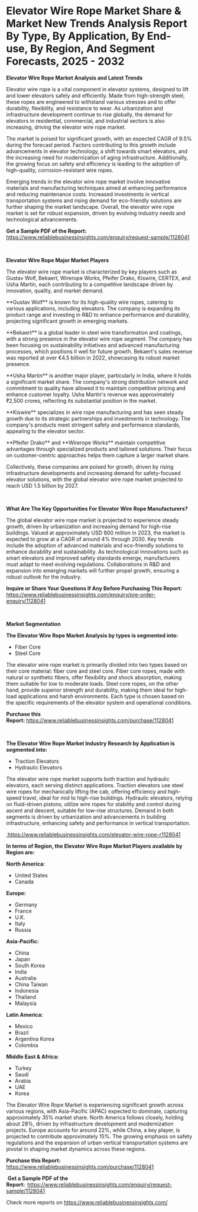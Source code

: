 <p><h1>Elevator Wire Rope Market Share & Market New Trends Analysis Report By Type, By Application, By End-use, By Region, And Segment Forecasts, 2025 - 2032</h1></p><p><strong>Elevator Wire Rope Market Analysis and Latest Trends</strong></p>
<p><p>Elevator wire rope is a vital component in elevator systems, designed to lift and lower elevators safely and efficiently. Made from high-strength steel, these ropes are engineered to withstand various stresses and to offer durability, flexibility, and resistance to wear. As urbanization and infrastructure development continue to rise globally, the demand for elevators in residential, commercial, and industrial sectors is also increasing, driving the elevator wire rope market.</p><p>The market is poised for significant growth, with an expected CAGR of 9.5% during the forecast period. Factors contributing to this growth include advancements in elevator technology, a shift towards smart elevators, and the increasing need for modernization of aging infrastructure. Additionally, the growing focus on safety and efficiency is leading to the adoption of high-quality, corrosion-resistant wire ropes.</p><p>Emerging trends in the elevator wire rope market involve innovative materials and manufacturing techniques aimed at enhancing performance and reducing maintenance costs. Increased investments in vertical transportation systems and rising demand for eco-friendly solutions are further shaping the market landscape. Overall, the elevator wire rope market is set for robust expansion, driven by evolving industry needs and technological advancements.</p></p>
<p><strong>Get a Sample PDF of the Report:&nbsp;</strong> <a href="https://www.reliablebusinessinsights.com/enquiry/request-sample/1128041?utm_campaign=2452&utm_medium=2&utm_source=Github&utm_content=ia&utm_term=18022025&utm_id=elevator-wire-rope">https://www.reliablebusinessinsights.com/enquiry/request-sample/1128041</a></p>
<p>&nbsp;</p>
<p><strong>Elevator Wire Rope Major Market Players</strong></p>
<p><p>The elevator wire rope market is characterized by key players such as Gustav Wolf, Bekaert, Wirerope Works, Pfeifer Drako, Kiswire, CERTEX, and Usha Martin, each contributing to a competitive landscape driven by innovation, quality, and market demand.</p><p>**Gustav Wolf** is known for its high-quality wire ropes, catering to various applications, including elevators. The company is expanding its product range and investing in R&D to enhance performance and durability, projecting significant growth in emerging markets.</p><p>**Bekaert** is a global leader in steel wire transformation and coatings, with a strong presence in the elevator wire rope segment. The company has been focusing on sustainability initiatives and advanced manufacturing processes, which positions it well for future growth. Bekaert's sales revenue was reported at over €4.5 billion in 2022, showcasing its robust market presence.</p><p>**Usha Martin** is another major player, particularly in India, where it holds a significant market share. The company's strong distribution network and commitment to quality have allowed it to maintain competitive pricing and enhance customer loyalty. Usha Martin's revenue was approximately ₹2,500 crores, reflecting its substantial position in the market.</p><p>**Kiswire** specializes in wire rope manufacturing and has seen steady growth due to its strategic partnerships and investments in technology. The company's products meet stringent safety and performance standards, appealing to the elevator sector.</p><p>**Pfeifer Drako** and **Wirerope Works** maintain competitive advantages through specialized products and tailored solutions. Their focus on customer-centric approaches helps them capture a larger market share.</p><p>Collectively, these companies are poised for growth, driven by rising infrastructure developments and increasing demand for safety-focused elevator solutions, with the global elevator wire rope market projected to reach USD 1.5 billion by 2027.</p></p>
<p>&nbsp;</p>
<p><strong>What Are The Key Opportunities For Elevator Wire Rope Manufacturers?</strong></p>
<p><p>The global elevator wire rope market is projected to experience steady growth, driven by urbanization and increasing demand for high-rise buildings. Valued at approximately USD 800 million in 2023, the market is expected to grow at a CAGR of around 4% through 2030. Key trends include the adoption of advanced materials and eco-friendly solutions to enhance durability and sustainability. As technological innovations such as smart elevators and improved safety standards emerge, manufacturers must adapt to meet evolving regulations. Collaborations in R&D and expansion into emerging markets will further propel growth, ensuring a robust outlook for the industry.</p></p>
<p><strong>Inquire or Share Your Questions If Any Before Purchasing This Report:</strong> <a href="https://www.reliablebusinessinsights.com/enquiry/pre-order-enquiry/1128041?utm_campaign=2452&utm_medium=2&utm_source=Github&utm_content=ia&utm_term=18022025&utm_id=elevator-wire-rope">https://www.reliablebusinessinsights.com/enquiry/pre-order-enquiry/1128041</a></p>
<p>&nbsp;</p>
<p><strong>Market Segmentation</strong></p>
<p><strong>The Elevator Wire Rope Market Analysis by types is segmented into:</strong></p>
<p><ul><li>Fiber Core</li><li>Steel Core</li></ul></p>
<p><p>The elevator wire rope market is primarily divided into two types based on their core material: fiber core and steel core. Fiber core ropes, made with natural or synthetic fibers, offer flexibility and shock absorption, making them suitable for low to moderate loads. Steel core ropes, on the other hand, provide superior strength and durability, making them ideal for high-load applications and harsh environments. Each type is chosen based on the specific requirements of the elevator system and operational conditions.</p></p>
<p><strong>Purchase this Report:&nbsp;</strong><a href="https://www.reliablebusinessinsights.com/purchase/1128041?utm_campaign=2452&utm_medium=2&utm_source=Github&utm_content=ia&utm_term=18022025&utm_id=elevator-wire-rope">https://www.reliablebusinessinsights.com/purchase/1128041</a></p>
<p>&nbsp;</p>
<p><strong>The Elevator Wire Rope Market Industry Research by Application is segmented into:</strong></p>
<p><ul><li>Traction Elevators</li><li>Hydraulic Elevators</li></ul></p>
<p><p>The elevator wire rope market supports both traction and hydraulic elevators, each serving distinct applications. Traction elevators use steel wire ropes for mechanically lifting the cab, offering efficiency and high-speed travel, ideal for mid to high-rise buildings. Hydraulic elevators, relying on fluid-driven pistons, utilize wire ropes for stability and control during ascent and descent, suitable for low-rise structures. Demand in both segments is driven by urbanization and advancements in building infrastructure, enhancing safety and performance in vertical transportation.</p></p>
<p><a href="https://www.reliablebusinessinsights.com/elevator-wire-rope-r1128041?utm_campaign=2452&utm_medium=2&utm_source=Github&utm_content=ia&utm_term=18022025&utm_id=elevator-wire-rope">&nbsp;https://www.reliablebusinessinsights.com/elevator-wire-rope-r1128041</a></p>
<p><strong>In terms of Region, the Elevator Wire Rope Market Players available by Region are:</strong></p>
<p>
    <p> <strong> North America: </strong>
        <ul>
            <li>United States</li>
            <li>Canada</li>
        </ul>
        </p> 
    <p> <strong> Europe: </strong>
        <ul>
            <li>Germany</li>
            <li>France</li>
            <li>U.K.</li>
            <li>Italy</li>
            <li>Russia</li>
        </ul>
        </p> 
    <p> <strong> Asia-Pacific: </strong>
        <ul>
            <li>China</li>
            <li>Japan</li>
            <li>South Korea</li>
            <li>India</li>
            <li>Australia</li>
            <li>China Taiwan</li>
            <li>Indonesia</li>
            <li>Thailand</li>
            <li>Malaysia</li>
        </ul>
        </p> 
    <p> <strong> Latin America: </strong>
        <ul>
            <li>Mexico</li>
            <li>Brazil</li>
            <li>Argentina Korea</li>
            <li>Colombia</li>
        </ul>
        </p> 
    <p> <strong> Middle East & Africa: </strong>
        <ul>
            <li>Turkey</li>
            <li>Saudi</li>
            <li>Arabia</li>
            <li>UAE</li>
            <li>Korea</li>
        </ul>
    </p>
    </p>
<p><p>The Elevator Wire Rope Market is experiencing significant growth across various regions, with Asia-Pacific (APAC) expected to dominate, capturing approximately 35% market share. North America follows closely, holding about 28%, driven by infrastructure development and modernization projects. Europe accounts for around 22%, while China, a key player, is projected to contribute approximately 15%. The growing emphasis on safety regulations and the expansion of urban vertical transportation systems are pivotal in shaping market dynamics across these regions.</p></p>
<p><strong>Purchase this Report: </strong><a href="https://www.reliablebusinessinsights.com/purchase/1128041?utm_campaign=2452&utm_medium=2&utm_source=Github&utm_content=ia&utm_term=18022025&utm_id=elevator-wire-rope">https://www.reliablebusinessinsights.com/purchase/1128041</a></p>
<p>&nbsp;<strong>Get a Sample PDF of the Report:&nbsp;&nbsp;</strong><a href="https://www.reliablebusinessinsights.com/enquiry/request-sample/1128041?utm_campaign=2452&utm_medium=2&utm_source=Github&utm_content=ia&utm_term=18022025&utm_id=elevator-wire-rope">https://www.reliablebusinessinsights.com/enquiry/request-sample/1128041</a></p>
<p><strong></strong></p>
<p>Check more reports on <a href="https://www.reliablebusinessinsights.com/?utm_campaign=2452&utm_medium=2&utm_source=Github&utm_content=ia&utm_term=18022025&utm_id=elevator-wire-rope">https://www.reliablebusinessinsights.com/</a></p>